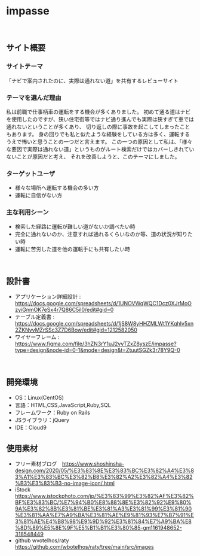 # impasse
​
## サイト概要
### サイトテーマ
「ナビで案内されたのに、実際は通れない道」を共有するレビューサイト

### テーマを選んだ理由
私は前職で仕事柄車の運転をする機会が多くありました。
初めて通る道はナビを使用したのですが、狭い住宅街等ではナビ通り進んでも実際は狭すぎて車では通れないということが多くあり、
切り返しの際に事故を起こしてしまったこともあります。
身の回りでも私と似たような経験をしている方は多く、運転するうえで怖いと思うことの一つだと言えます。
この一つの原因として私は、「様々な要因で実際は通れない道」というものがルート検索だけではカバーしきれていないことが原因だと考え、
それを改善しようと、このテーマにしました。
​
### ターゲットユーザ
* 様々な場所へ運転する機会の多い方
* 運転に自信がない方
​
### 主な利用シーン
* 検索した経路に運転が難しい道がないか調べたい時
* 完全に通れないのか、注意すれば通れるくらいなのか等、道の状況が知りたい時
* 運転に苦労した道を他の運転手にも共有したい時

​
## 設計書
- アプリケーション詳細設計 : https://docs.google.com/spreadsheets/d/1UNOVWqWQC1Dcz0XJrMoOzyiGnmOK7eSx4r7Q86C5il0/edit#gid=0
- テーブル定義書 : https://docs.google.com/spreadsheets/d/1jS8W8yHHZMLWt1YKqhIv5xn2ZKNvvMZrSSc3Z7D6Bow/edit#gid=1212582050
- ワイヤーフレーム : https://www.figma.com/file/3hZN3rY1uJ2vyTZxZ8yszE/impasse?type=design&node-id=0-1&mode=design&t=ZtuutSGZk3r78Y9Q-0

​
## 開発環境
- OS：Linux(CentOS)
- 言語：HTML,CSS,JavaScript,Ruby,SQL
- フレームワーク：Ruby on Rails
- JSライブラリ：jQuery
- IDE：Cloud9
​
## 使用素材
- フリー素材ブログ　https://www.shoshinsha-design.com/2020/05/%E3%83%8E%E3%83%BC%E3%82%A4%E3%83%A1%E3%83%BC%E3%82%B8%E3%82%A2%E3%82%A4%E3%82%B3%E3%83%B3-no-image-icon/.html
- iStock https://www.istockphoto.com/jp/%E3%83%99%E3%82%AF%E3%82%BF%E3%83%BC/%E7%94%B0%E8%88%8E%E3%82%92%E9%80%9A%E3%82%8B%E3%81%BE%E3%81%A3%E3%81%99%E3%81%90%E3%81%AA%E7%A9%BA%E3%81%AE%E9%81%93%E7%B7%91%E3%81%AE%E4%B8%98%E9%9D%92%E3%81%84%E7%A9%BA%E8%8D%89%E5%8E%9F%E5%B1%B1%E3%80%85-gm1161948652-318548449
- github wvotelhos/raty https://github.com/wbotelhos/raty/tree/main/src/images

